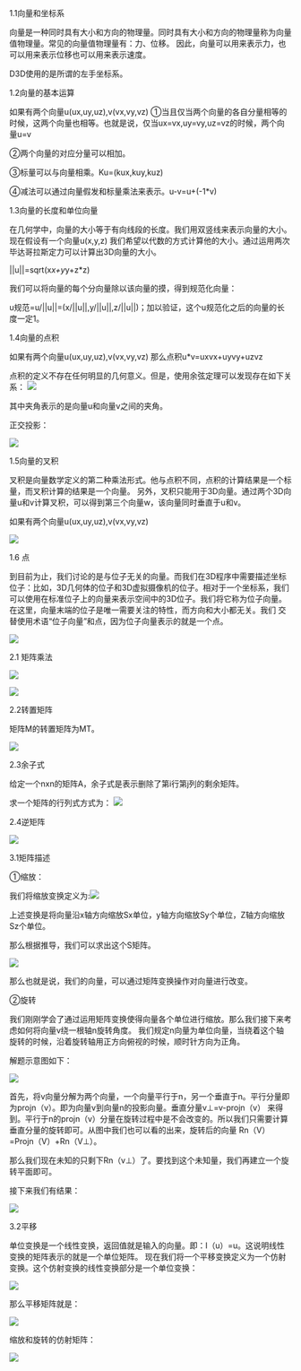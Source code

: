 1.1向量和坐标系

向量是一种同时具有大小和方向的物理量。同时具有大小和方向的物理量称为向量值物理量。常见的向量值物理量有：力、位移。
因此，向量可以用来表示力，也可以用来表示位移也可以用来表示速度。

D3D使用的是所谓的左手坐标系。

1.2向量的基本运算

如果有两个向量u(ux,uy,uz),v(vx,vy,vz)
①当且仅当两个向量的各自分量相等的时候，这两个向量也相等。也就是说，仅当ux=vx,uy=vy,uz=vz的时候，两个向量u=v

②两个向量的对应分量可以相加。

③标量可以与向量相乘。Ku=(kux,kuy,kuz)

④减法可以通过向量假发和标量乘法来表示。u-v=u+(-1*v)

1.3向量的长度和单位向量

在几何学中，向量的大小等于有向线段的长度。我们用双竖线来表示向量的大小。现在假设有一个向量u(x,y,z)
我们希望以代数的方式计算他的大小。通过运用两次毕达哥拉斯定力可以计算出3D向量的大小。

||u||=sqrt(x*x+y*y+z*z)

我们可以将向量的每个分向量除以该向量的摸，得到规范化向量：

u规范=u/||u||=(x/||u||,y/||u||,z/||u||)；加以验证，这个u规范化之后的向量的长度一定1。

1.4向量的点积

如果有两个向量u(ux,uy,uz),v(vx,vy,vz)
那么点积u*v=uxvx+uyvy+uzvz

点积的定义不存在任何明显的几何意义。但是，使用余弦定理可以发现存在如下关系：
![](https://i.loli.net/2019/01/15/5c3d4f871acda.png)

其中夹角表示的是向量u和向量v之间的夹角。

正交投影：

![](https://i.loli.net/2019/01/15/5c3d504b767ae.png)

1.5向量的叉积

叉积是向量数学定义的第二种乘法形式。他与点积不同，点积的计算结果是一个标量，而叉积计算的结果是一个向量。
另外，叉积只能用于3D向量。通过两个3D向量u和v计算叉积，可以得到第三个向量w，该向量同时垂直于u和v。

如果有两个向量u(ux,uy,uz),v(vx,vy,vz)

![](https://i.loli.net/2019/01/15/5c3d50fe5a649.png)

1.6 点

到目前为止，我们讨论的是与位子无关的向量。而我们在3D程序中需要描述坐标位子：比如，3D几何体的位子和3D虚拟摄像机的位子。相对于一个坐标系，我们
可以使用在标准位子上的向量来表示空间中的3D位子。我们将它称为位子向量。在这里，向量末端的位子是唯一需要关注的特性，而方向和大小都无关。我们
交替使用术语“位子向量”和点，因为位子向量表示的就是一个点。

![](https://i.loli.net/2019/01/15/5c3d51bd83935.png)

2.1 矩阵乘法

![](https://i.loli.net/2019/01/15/5c3d52a475d81.png)

![](https://i.loli.net/2019/01/15/5c3d532022527.png)

2.2转置矩阵

矩阵M的转置矩阵为MT。

![](https://i.loli.net/2019/01/15/5c3d5376aec05.png)

2.3余子式

给定一个nxn的矩阵A，余子式是表示删除了第i行第j列的剩余矩阵。

求一个矩阵的行列式方式为：
![](https://i.loli.net/2019/01/15/5c3d54c877cf5.png)

2.4逆矩阵

![](https://i.loli.net/2019/01/15/5c3d559fb7ac7.png)




3.1矩阵描述

①缩放：

我们将缩放变换定义为:![](https://i.loli.net/2019/01/15/5c3d566d14f4d.png)

上述变换是将向量沿x轴方向缩放Sx单位，y轴方向缩放Sy个单位，Z轴方向缩放Sz个单位。

那么根据推导，我们可以求出这个S矩阵。

![](https://i.loli.net/2019/01/15/5c3d574bbf326.png)

那么也就是说，我们的向量，可以通过矩阵变换操作对向量进行改变。

②旋转

我们刚刚学会了通过运用矩阵变换使得向量各个单位进行缩放。那么我们接下来考虑如何将向量v绕一根轴n旋转角度。
我们规定n向量为单位向量，当绕着这个轴旋转的时候，沿着旋转轴用正方向俯视的时候，顺时针方向为正角。

解题示意图如下：

![](https://i.loli.net/2019/01/15/5c3d58eb8807f.png)

首先，将v向量分解为两个向量，一个向量平行于n，另一个垂直于n。平行分量即为projn（v）。即为向量v到向量n的投影向量。垂直分量v⊥=v-projn（v）
来得到。平行于n的projn（v）分量在旋转过程中是不会改变的。所以我们只需要计算垂直分量的旋转即可。从图中我们也可以看的出来，旋转后的向量
Rn（V）=Projn（V）+Rn（V⊥）。

那么我们现在未知的只剩下Rn（v⊥）了。要找到这个未知量，我们再建立一个旋转平面即可。

接下来我们有结果：

![](https://i.loli.net/2019/01/15/5c3d5d6ab76f2.png)


3.2平移

单位变换是一个线性变换，返回值就是输入的向量。即：I（u）=u。这说明线性变换的矩阵表示的就是一个单位矩阵。
现在我们将一个平移变换定义为一个仿射变换。这个仿射变换的线性变换部分是一个单位变换：

![](https://i.loli.net/2019/01/15/5c3d5f6e3199f.png)

那么平移矩阵就是：

![](https://i.loli.net/2019/01/15/5c3d5fa07cdfb.png)

缩放和旋转的仿射矩阵：

![](https://i.loli.net/2019/01/15/5c3d6019e50f7.png)

























